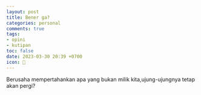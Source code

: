 ```yaml
---
layout: post
title: Bener ga?
categories: personal
comments: true
tags:
- opini
- kutipan
toc: false
date: 2023-03-30 20:39 +0700
icon: 💩
---
```

Berusaha mempertahankan apa yang bukan milik kita,ujung-ujungnya tetap akan pergi?
